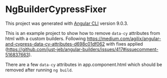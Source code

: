 # NgBuilderCypressFixer

This project was generated with [Angular CLI](https://github.com/angular/angular-cli) version 9.0.3.

This is an example project to show how to remove `data-cy` attributes from html with a custom builders. Following https://medium.com/agilix/angular-and-cypress-data-cy-attributes-d698c01df062 with fixes applied (https://github.com/just-jeb/angular-builders/issues/417#issuecomment-516837663).

There are a few `data-cy` attributes in app.component.html which should be removed after running `ng build`.
